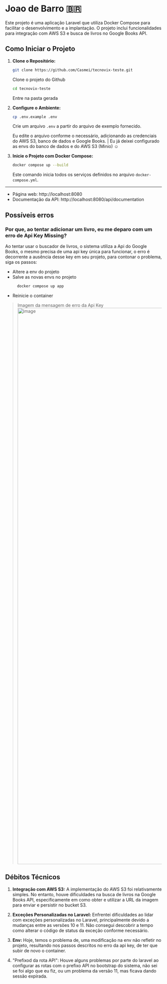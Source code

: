 # Joao de Barro 🇧🇷

Este projeto é uma aplicação Laravel que utiliza Docker Compose para facilitar o desenvolvimento e a implantação. O projeto inclui funcionalidades para integração com AWS S3 e busca de livros no Google Books API.

## Como Iniciar o Projeto

1. **Clone o Repositório:**

    ```bash
    git clone https://github.com/Casmei/tecnovix-teste.git
    ```
    Clone o projeto do Github

    ```bash
    cd tecnovix-teste
    ```
    Entre na pasta gerada

3. **Configure o Ambiente:**

    ```bash
    cp .env.example .env
    ```
   Crie um arquivo `.env` a partir do arquivo de exemplo fornecido.

    Eu edite o arquivo conforme o necessário, adicionando as credenciais do AWS S3, banco de dados e Google Books.
   | Eu já deixei configurado as envs do banco de dados e do AWS S3 (Minio) ☺️

5. **Inicie o Projeto com Docker Compose:**

    ```bash
    docker compose up --build
    ```

    Este comando inicia todos os serviços definidos no arquivo `docker-compose.yml`.
---

- Página web: http://localhost:8080
- Documentação da API: http://localhost:8080/api/documentation

## Possíveis erros
### Por que, ao tentar adicionar um livro, eu me deparo com um erro de Api Key Missing?
Ao tentar usar o buscador de livros, o sistema utiliza a Api do Google Books, o mesmo precisa de uma api key única para funcionar, o erro é decorrente a ausência desse key em seu projeto, para contonar o problema, siga os passos:
- Altere a env do projeto
- Salve as novas envs no projeto
  ```bash
    docker compose up app
  ```
- Reinicie o container
>Imagem da mensagem de erro da Api Key
    <img width="1792" alt="image" src="https://github.com/user-attachments/assets/21e066fb-75f7-4c7c-9473-4f80c134d8bb">

## Débitos Técnicos
1. **Integração com AWS S3:** A implementação do AWS S3 foi relativamente simples. No entanto, houve dificuldades na busca de livros na Google Books API, especificamente em como obter e utilizar a URL da imagem para enviar e persistir no bucket S3.

2. **Exceções Personalizadas no Laravel:** Enfrentei dificuldades ao lidar com exceções personalizadas no Laravel, principalmente devido a mudanças entre as versões 10 e 11. Não consegui descobrir a tempo como alterar o código de status da exceção conforme necessário.

3. **Env:** Hoje, temos o problema de, uma modificação na env não refletir no projeto, resultando nos passos descritos no erro da api key, de ter que subir de novo o container.

4. "Prefixod da rota API": Houve alguns problemas por parte do laravel ao configurar as rotas com o prefixo API no bootstrap do sistema, não sei se foi algo que eu fiz, ou um problema da versão 11, mas ficava dando sessão expirada.


